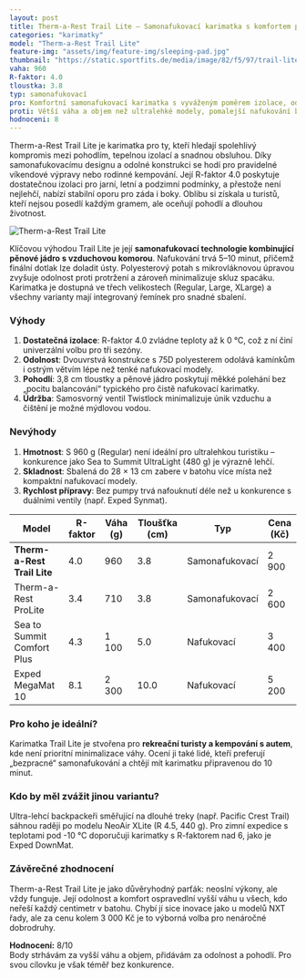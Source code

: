 ```yaml
---
layout: post
title: Therm-a-Rest Trail Lite – Samonafukovací karimatka s komfortem pro nenáročné dobrodruhy
categories: "karimatky"
model: "Therm-a-Rest Trail Lite"
feature-img: "assets/img/feature-img/sleeping-pad.jpg"
thumbnail: "https://static.sportfits.de/media/image/82/f5/97/trail-lite-12-13272.jpg"
vaha: 960
R-faktor: 4.0
tloustka: 3.8
typ: samonafukovací
pro: Komfortní samonafukovací karimatka s vyváženým poměrem izolace, odolnosti a přijatelné váhy.
proti: Větší váha a objem než ultralehké modely, pomalejší nafukování bez pumpy.
hodnoceni: 8
---
```


Therm-a-Rest Trail Lite je karimatka pro ty, kteří hledají spolehlivý kompromis mezi pohodlím, tepelnou izolací a snadnou obsluhou. Díky samonafukovacímu designu a odolné konstrukci se hodí pro pravidelné víkendové výpravy nebo rodinné kempování. Její R-faktor 4.0 poskytuje dostatečnou izolaci pro jarní, letní a podzimní podmínky, a přestože není nejlehčí, nabízí stabilní oporu pro záda i boky. Oblibu si získala u turistů, kteří nejsou posedlí každým gramem, ale oceňují pohodlí a dlouhou životnost.


![Therm-a-Rest Trail Lite](https://res.cloudinary.com/dvwv5cne3/image/fetch/w_auto,h_450,c_fill,g_auto,f_auto,q_auto/https://static.sportfits.de/media/image/82/f5/97/trail-lite-12-13272.jpg)

Klíčovou výhodou Trail Lite je její **samonafukovací technologie kombinující pěnové jádro s vzduchovou komorou**. Nafukování trvá 5–10 minut, přičemž finální dotlak lze doladit ústy. Polyesterový potah s mikrovláknovou úpravou zvyšuje odolnost proti protržení a zároveň minimalizuje skluz spacáku. Karimatka je dostupná ve třech velikostech (Regular, Large, XLarge) a všechny varianty mají integrovaný řemínek pro snadné sbalení.

### Výhody
1. **Dostatečná izolace**: R-faktor 4.0 zvládne teploty až k 0 °C, což z ní činí univerzální volbu pro tři sezóny.
2. **Odolnost**: Dvouvrstvá konstrukce s 75D polyesterem odolává kamínkům i ostrým větvím lépe než tenké nafukovací modely.
3. **Pohodlí**: 3,8 cm tloustky a pěnové jádro poskytují měkké polehání bez „pocitu balancování“ typického pro čistě nafukovací karimatky.
4. **Údržba**: Samosvorný ventil Twistlock minimalizuje únik vzduchu a čištění je možné mýdlovou vodou.

### Nevýhody
1. **Hmotnost**: S 960 g (Regular) není ideální pro ultralehkou turistiku – konkurence jako Sea to Summit UltraLight (480 g) je výrazně lehčí.
2. **Skladnost**: Sbalená do 28 × 13 cm zabere v batohu více místa než kompaktní nafukovací modely.
3. **Rychlost přípravy**: Bez pumpy trvá nafouknutí déle než u konkurence s duálními ventily (např. Exped Synmat).

| Model                | R-faktor | Váha (g) | Tloušťka (cm) | Typ             | Cena (Kč) |
|----------------------|----------|----------|---------------|-----------------|----------|
| **Therm-a-Rest Trail Lite** | 4.0      | 960      | 3.8           | Samonafukovací  | 2 900    |
| Therm-a-Rest ProLite | 3.4      | 710      | 3.8           | Samonafukovací  | 2 600    |
| Sea to Summit Comfort Plus | 4.3    | 1 100    | 5.0           | Nafukovací      | 3 400    |
| Exped MegaMat 10     | 8.1      | 2 300    | 10.0          | Nafukovací      | 5 200    |

### Pro koho je ideální?
Karimatka Trail Lite je stvořena pro **rekreační turisty a kempování s autem**, kde není prioritní minimalizace váhy. Ocení ji také lidé, kteří preferují „bezpracné“ samonafukování a chtějí mít karimatku připravenou do 10 minut.

### Kdo by měl zvážit jinou variantu?
Ultra-lehcí backpackeři směřující na dlouhé treky (např. Pacific Crest Trail) sáhnou raději po modelu NeoAir XLite (R 4.5, 440 g). Pro zimní expedice s teplotami pod -10 °C doporučuji karimatky s R-faktorem nad 6, jako je Exped DownMat.

### Závěrečné zhodnocení
Therm-a-Rest Trail Lite je jako důvěryhodný parťák: neoslní výkony, ale vždy funguje. Její odolnost a komfort ospravedlní vyšší váhu u všech, kdo neřeší každý centimetr v batohu. Chybí jí sice inovace jako u modelů NXT řady, ale za cenu kolem 3 000 Kč je to výborná volba pro nenáročné dobrodruhy.

**Hodnocení:** 8/10  
Body strhávám za vyšší váhu a objem, přidávám za odolnost a pohodlí. Pro svou cílovku je však téměř bez konkurence.